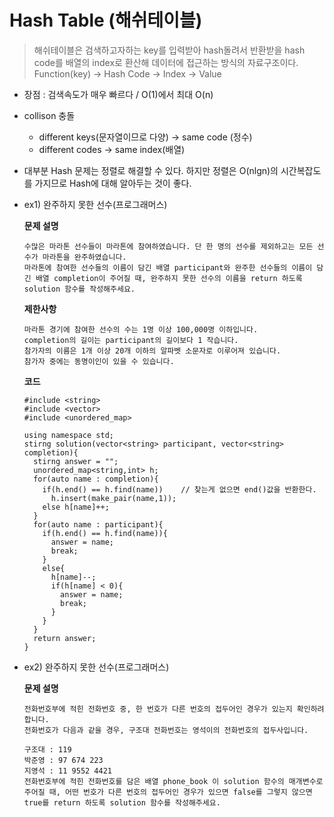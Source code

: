 # Hash Table (해쉬테이블)

> 해쉬테이블은 검색하고자하는 key를 입력받아 hash돌려서 반환받을 hash code를 배열의 index로 환산해 데이터에 접근하는 방식의 자료구조이다. 
Function(key) -> Hash Code -> Index -> Value

- 장점 : 검색속도가 매우 빠르다 / O(1)에서 최대 O(n)
- collison 충돌
  - different keys(문자열이므로 다양) -> same code (정수)
  - different codes -> same index(배열) 
- 대부분 Hash 문제는 정렬로 해결할 수 있다. 하지만 정렬은 O(nlgn)의 시간복잡도를 가지므로 Hash에 대해 알아두는 것이 좋다.

- ex1) 완주하지 못한 선수(프로그래머스)

     <strong>문제 설명</strong>
      
      수많은 마라톤 선수들이 마라톤에 참여하였습니다. 단 한 명의 선수를 제외하고는 모든 선수가 마라톤을 완주하였습니다.
      마라톤에 참여한 선수들의 이름이 담긴 배열 participant와 완주한 선수들의 이름이 담긴 배열 completion이 주어질 때, 완주하지 못한 선수의 이름을 return 하도록 solution 함수를 작성해주세요.

     <strong>제한사항</strong>
      
      마라톤 경기에 참여한 선수의 수는 1명 이상 100,000명 이하입니다.
      completion의 길이는 participant의 길이보다 1 작습니다.
      참가자의 이름은 1개 이상 20개 이하의 알파벳 소문자로 이루어져 있습니다.
      참가자 중에는 동명이인이 있을 수 있습니다.
      
     <strong>코드</strong>
      
      #include <string>
      #include <vector>
      #include <unordered_map>
      
      using namespace std;
      stirng solution(vector<string> participant, vector<string> completion){
        stirng answer = "";
        unordered_map<string,int> h;
        for(auto name : completion){
          if(h.end() == h.find(name))    // 찾는게 없으면 end()값을 반환한다. 
            h.insert(make_pair(name,1));
          else h[name]++;
        }
        for(auto name : participant){
          if(h.end() == h.find(name)){
            answer = name;
            break;
          }
          else{
            h[name]--;
            if(h[name] < 0){
              answer = name;
              break;
            }
          }
        }
        return answer;
      }
      
- ex2) 완주하지 못한 선수(프로그래머스)

     <strong>문제 설명</strong>
     
      전화번호부에 적힌 전화번호 중, 한 번호가 다른 번호의 접두어인 경우가 있는지 확인하려 합니다.
      전화번호가 다음과 같을 경우, 구조대 전화번호는 영석이의 전화번호의 접두사입니다.

      구조대 : 119
      박준영 : 97 674 223
      지영석 : 11 9552 4421
      전화번호부에 적힌 전화번호를 담은 배열 phone_book 이 solution 함수의 매개변수로 주어질 때, 어떤 번호가 다른 번호의 접두어인 경우가 있으면 false를 그렇지 않으면 true를 return 하도록 solution 함수를 작성해주세요.
